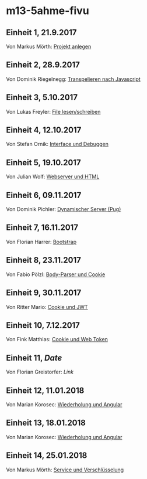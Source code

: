 # m13-5ahme-fivu

## Einheit 1, 21.9.2017
Von Markus Mörth: [Projekt anlegen](https://github.com/HTLMechatronics/m13-5ahme-fivu/blob/moemam13/create_project.md)

## Einheit 2, 28.9.2017
Von Dominik Riegelnegg: [Transpelieren nach Javascript](https://github.com/HTLMechatronics/m13-5ahme-fivu/blob/riedom13/riedom13_2017-09-28.md#mitschrift-28092017-fiv)  
  
## Einheit 3, 5.10.2017  
Von Lukas Freyler: [File lesen/schreiben](https://github.com/HTLMechatronics/m13-5ahme-fivu/blob/frelum13/Stundenzusammenfassung5102017.md)  

## Einheit 4, 12.10.2017  
Von Stefan Ornik: [Interface und Debuggen](https://github.com/HTLMechatronics/m13-5ahme-fivu/blob/ornstm13/docs/Einheit6.md)  

## Einheit 5, 19.10.2017
Von Julian Wolf: [Webserver und HTML](https://github.com/HTLMechatronics/m13-5ahme-fivu/blob/woljum13/docs/Stundenzusammenfassung19102017.md)

## Einheit 6, 09.11.2017
Von Dominik Pichler: [Dynamischer Server (Pug)](https://github.com/HTLMechatronics/m13-5ahme-fivu/blob/picdom12/Zusammenfassung_09112017.md)

## Einheit 7, 16.11.2017
Von Florian Harrer: [Bootstrap](https://github.com/HTLMechatronics/m13-5ahme-fivu/blob/harflm13/docs/protokoll_16_11_2017.md)

## Einheit 8, 23.11.2017
Von Fabio Pölzl: [Body-Parser und Cookie](https://github.com/HTLMechatronics/m13-5ahme-fivu/blob/poefam13/docs/8.Einheit-2017-11-23.md)

## Einheit 9, 30.11.2017
Von Ritter Mario: [Cookie und JWT](https://github.com/HTLMechatronics/m13-5ahme-fivu/blob/ritmam13/docs/17.11.30.md)

## Einheit 10, 7.12.2017  
Von Fink Matthias: [Cookie und Web Token](https://github.com/HTLMechatronics/m13-5ahme-fivu/blob/finmam13/docs/Einheit12.md)

## Einheit 11, _Date_
Von Florian Greistorfer: _Link_

## Einheit 12, 11.01.2018
Von Marian Korosec: [Wiederholung und Angular](https://github.com/HTLMechatronics/m13-5ahme-fivu/blob/kormam13/docs/Stundenzusammenfassung_11012018.md)

## Einheit 13, 18.01.2018
Von Marian Korosec: [Wiederholung und Angular](https://github.com/HTLMechatronics/m13-5ahme-fivu/blob/kagfam13/docs/Zusammenfassung180118.md)

## Einheit 14, 25.01.2018
Von Markus Mörth: [Service und Verschlüsselung](https://github.com/HTLMechatronics/m13-5ahme-fivu/blob/moemam13/FIV_25.01.2018.md)
